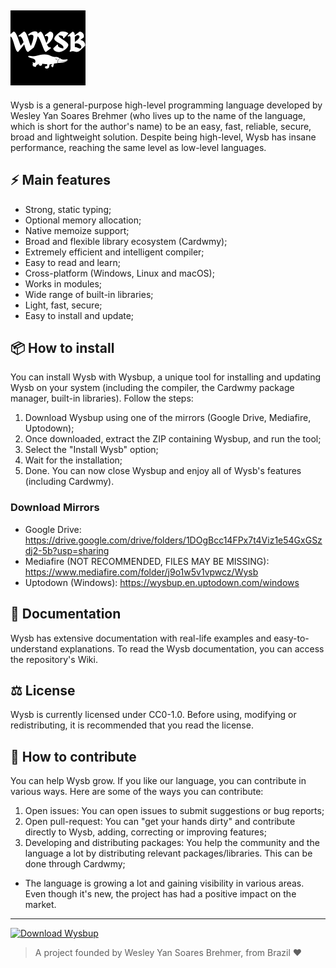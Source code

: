 ![Wysb](./logo.png)
-------------------
Wysb is a general-purpose high-level programming language developed by Wesley Yan Soares Brehmer (who lives up to the name of the language, which is short for the author's name) to be an easy, fast, reliable, secure, broad and lightweight solution. Despite being high-level, Wysb has insane performance, reaching the same level as low-level languages.

## ⚡ Main features

- Strong, static typing;
- Optional memory allocation;
- Native memoize support;
- Broad and flexible library ecosystem (Cardwmy);
- Extremely efficient and intelligent compiler;
- Easy to read and learn;
- Cross-platform (Windows, Linux and macOS);
- Works in modules;
- Wide range of built-in libraries;
- Light, fast, secure;
- Easy to install and update;

## 📦 How to install
You can install Wysb with Wysbup, a unique tool for installing and updating Wysb on your system (including the compiler, the Cardwmy package manager, built-in libraries). Follow the steps:
1. Download Wysbup using one of the mirrors (Google Drive, Mediafire, Uptodown);
2. Once downloaded, extract the ZIP containing Wysbup, and run the tool;
3. Select the "Install Wysb" option;
4. Wait for the installation;
5. Done. You can now close Wysbup and enjoy all of Wysb's features (including Cardwmy).
### Download Mirrors
- Google Drive: https://drive.google.com/drive/folders/1DOgBcc14FPx7t4Viz1e54GxGSzdj2-5b?usp=sharing
- Mediafire (NOT RECOMMENDED, FILES MAY BE MISSING): https://www.mediafire.com/folder/j9o1w5v1vpwcz/Wysb
- Uptodown (Windows): https://wysbup.en.uptodown.com/windows

## 📜 Documentation
Wysb has extensive documentation with real-life examples and easy-to-understand explanations. To read the Wysb documentation, you can access the repository's Wiki.

## ⚖️ License
Wysb is currently licensed under CC0-1.0. Before using, modifying or redistributing, it is recommended that you read the license.

## 🤝 How to contribute
You can help Wysb grow. If you like our language, you can contribute in various ways. Here are some of the ways you can contribute:
1. Open issues: You can open issues to submit suggestions or bug reports;
2. Open pull-request: You can "get your hands dirty" and contribute directly to Wysb, adding, correcting or improving features;
3. Developing and distributing packages: You help the community and the language a lot by distributing relevant packages/libraries. This can be done through Cardwmy;
- The language is growing a lot and gaining visibility in various areas. Even though it's new, the project has had a positive impact on the market.
-------------------
<a href='https://wysbup.en.uptodown.com/windows' title='Download Wysbup' >
<img src='https://stc.utdstc.com/img/mediakit/certified-free.png' alt='Download Wysbup'>
</a>

> A project founded by Wesley Yan Soares Brehmer, from Brazil ❤️
